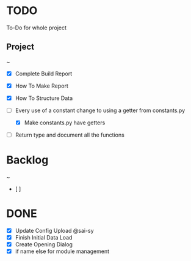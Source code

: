 # TODO

To-Do for whole project

## Project
~
- [x] Complete Build Report
 - [x] How To Make Report
 - [X] How To Structure Data
- [ ] Every use of a constant change to using a getter from constants.py
    - [x] Make constants.py have getters
- [ ] Return type and document all the functions


# Backlog
~
- [ ]

# DONE

- [x] Update Config Upload @sai-sy
- [x] Finish Initial Data Load
- [x] Create Opening Dialog
- [x] if name else for module management
